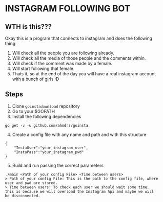 # INSTAGRAM FOLLOWING BOT

## WTH is this???

Okay this is a program that connects to instagram and does the following thing:

1. Will check all the people you are following already.
2. Will check all the media of those people and the comments within.
3. Will check if the comment was made by a female.
4. Will start following that female.
5. Thats it, so at the end of the day you will have a real instagram account with a bunch of girls :D
 
## Steps

1. Clone ```goinstadownload``` repository
2. Go to your $GOPATH 
3. Install the following dependencies 
``` 
go get -v -u github.com/ahmdrz/goinsta
```
4. Create a config file with any name and path and with this structure
```
{ 
	"InstaUser":"your_instagram_user",
	"InstaPass":"your_instagram_pwd"
}
```
5. Build and run passing the correct parameters
```
./main <Path of your config File> <Time between users> 
> Path of your config File: This is the path to the config file, where user and pwd are stored.
> Time between users: To check each user we should wait some time, this is because we will overload the Instagram Api and maybe we will be disconnected.
```
